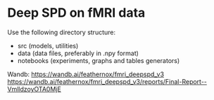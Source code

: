 # Deep SPD on fMRI data

Use the following directory structure:

- src (models, utilities)
- data (data files, preferably in .npy format)
- notebooks (experiments, graphs and tables generators)


Wandb:
https://wandb.ai/feathernox/fmri_deepspd_v3
https://wandb.ai/feathernox/fmri_deepspd_v3/reports/Final-Report--VmlldzoyOTA0MjE
